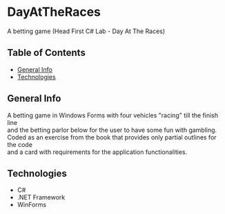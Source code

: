 # DayAtTheRaces
A betting game (Head First C# Lab - Day At The Races)

## Table of Contents
* [General Info](#general-info)
* [Technologies](#technologies)

## General Info
A betting game in Windows Forms with four vehicles "racing" till the finish line  
and the betting parlor below for the user to have some fun with gambling.  
Coded as an exercise from the book that provides only partial outlines for the code  
and a card with requirements for the application functionalities.

## Technologies
* C#
* .NET Framework
* WinForms
